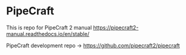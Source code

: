 # PipeCraft

This is repo for PipeCraft 2 manual
https://pipecraft2-manual.readthedocs.io/en/stable/

PipeCraft development repo -> https://github.com/pipecraft2/pipecraft
